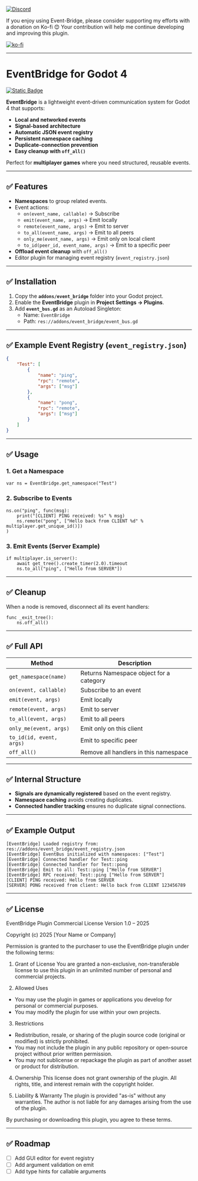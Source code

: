 [![Discord](https://img.shields.io/discord/1399270391226175518?style=for-the-badge&logo=discord)](https://discord.com/channels/1399270391226175518)


If you enjoy using Event-Bridge, please consider supporting my efforts with a donation on Ko-fi 😊 Your contribution will help me continue developing and improving this plugin.

[![ko-fi](https://ko-fi.com/img/githubbutton_sm.svg)](https://ko-fi.com/M4M51IR6VN)

---

# EventBridge for Godot 4

[![Static Badge](https://img.shields.io/badge/Buy_it_here-red?style=for-the-badge&logo=itchdotio&label=itch.io&labelColor=black)](https://auteddy.itch.io)

**EventBridge** is a lightweight event-driven communication system for Godot 4 that supports:
- **Local and networked events**
- **Signal-based architecture**
- **Automatic JSON event registry**
- **Persistent namespace caching**
- **Duplicate-connection prevention**
- **Easy cleanup with `off_all()`**

Perfect for **multiplayer games** where you need structured, reusable events.

---

## ✅ Features
- **Namespaces** to group related events.
- Event actions:
  - `on(event_name, callable)` → Subscribe
  - `emit(event_name, args)` → Emit locally
  - `remote(event_name, args)` → Emit to server
  - `to_all(event_name, args)` → Emit to all peers
  - `only_me(event_name, args)` → Emit only on local client
  - `to_id(peer_id, event_name, args)` → Emit to a specific peer
- **Offload event cleanup** with `off_all()`
- Editor plugin for managing event registry (`event_registry.json`)

---

## ✅ Installation
1. Copy the **`addons/event_bridge`** folder into your Godot project.
2. Enable the **EventBridge** plugin in **Project Settings → Plugins**.
3. Add **`event_bus.gd`** as an Autoload Singleton:
   - Name: `EventBridge`
   - Path: `res://addons/event_bridge/event_bus.gd`

---

## ✅ Example Event Registry (`event_registry.json`)
```json
{
	"Test": [
		{
			"name": "ping",
			"rpc": "remote",
			"args": ["msg"]
		},
		{
			"name": "pong",
			"rpc": "remote",
			"args": ["msg"]
		}
	]
}
```

---

## ✅ Usage

### 1. Get a Namespace
```gdscript
var ns = EventBridge.get_namespace("Test")
```

### 2. Subscribe to Events
```gdscript
ns.on("ping", func(msg):
	print("[CLIENT] PING received: %s" % msg)
	ns.remote("pong", ["Hello back from CLIENT %d" % multiplayer.get_unique_id()])
)
```

### 3. Emit Events (Server Example)
```gdscript
if multiplayer.is_server():
	await get_tree().create_timer(2.0).timeout
	ns.to_all("ping", ["Hello from SERVER"])
```

---

## ✅ Cleanup
When a node is removed, disconnect all its event handlers:
```gdscript
func _exit_tree():
	ns.off_all()
```

---

## ✅ Full API
| Method                | Description                                     |
|----------------------|-------------------------------------------------|
| `get_namespace(name)`| Returns Namespace object for a category         |
| `on(event, callable)`| Subscribe to an event                          |
| `emit(event, args)`  | Emit locally                                   |
| `remote(event, args)`| Emit to server                                 |
| `to_all(event, args)`| Emit to all peers                              |
| `only_me(event, args)`| Emit only on this client                      |
| `to_id(id, event, args)`| Emit to specific peer                       |
| `off_all()`          | Remove all handlers in this namespace          |

---

## ✅ Internal Structure
- **Signals are dynamically registered** based on the event registry.
- **Namespace caching** avoids creating duplicates.
- **Connected handler tracking** ensures no duplicate signal connections.

---

## ✅ Example Output
```
[EventBridge] Loaded registry from: res://addons/event_bridge/event_registry.json
[EventBridge] EventBus initialized with namespaces: ["Test"]
[EventBridge] Connected handler for Test::ping
[EventBridge] Connected handler for Test::pong
[EventBridge] Emit to all: Test::ping ["Hello from SERVER"]
[EventBridge] RPC received: Test::ping ["Hello from SERVER"]
[CLIENT] PING received: Hello from SERVER
[SERVER] PONG received from client: Hello back from CLIENT 123456789
```

---

## ✅ License

EventBridge Plugin Commercial License
Version 1.0 – 2025

Copyright (c) 2025 [Your Name or Company]

Permission is granted to the purchaser to use the EventBridge plugin under the following terms:

1. Grant of License
You are granted a non-exclusive, non-transferable license to use this plugin in an unlimited number of personal and commercial projects.

2. Allowed Uses
- You may use the plugin in games or applications you develop for personal or commercial purposes.
- You may modify the plugin for use within your own projects.

3. Restrictions
- Redistribution, resale, or sharing of the plugin source code (original or modified) is strictly prohibited.
- You may not include the plugin in any public repository or open-source project without prior written permission.
- You may not sublicense or repackage the plugin as part of another asset or product for distribution.

4. Ownership
This license does not grant ownership of the plugin. All rights, title, and interest remain with the copyright holder.

5. Liability & Warranty
The plugin is provided "as-is" without any warranties. The author is not liable for any damages arising from the use of the plugin.

By purchasing or downloading this plugin, you agree to these terms.

---

## ✅ Roadmap
- [ ] Add GUI editor for event registry
- [ ] Add argument validation on emit
- [ ] Add type hints for callable arguments
